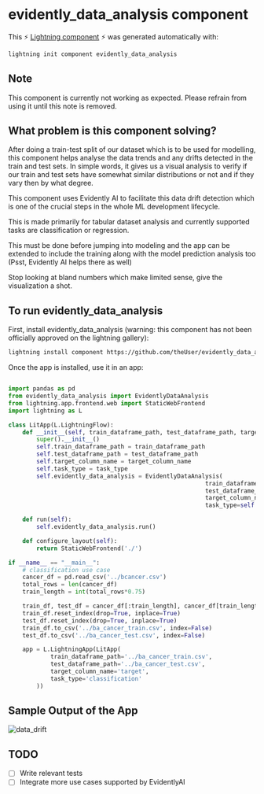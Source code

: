 # evidently_data_analysis component

This ⚡ [Lightning component](lightning.ai) ⚡ was generated automatically with:

```bash
lightning init component evidently_data_analysis
```

## Note
This component is currently not working as expected. Please refrain from using it until this note is removed.

## What problem is this component solving?
After doing a train-test split of our dataset which is to be used for modelling, this component helps analyse the data trends and any drifts detected in the train and test sets.
In simple words, it gives us a visual analysis to verify if our train and test sets have somewhat similar distributions or not and if they vary then by what degree.

This component uses Evidently AI to facilitate this data drift detection which is one of the crucial steps in the whole ML development lifecycle.

This is made primarily for tabular dataset analysis and currently supported tasks are classification or regression.

This must be done before jumping into modeling and the app can be extended to include the training along with the model prediction analysis too (Psst, Evidently AI helps there as well)

Stop looking at bland numbers which make limited sense, give the visualization a shot.

## To run evidently_data_analysis

First, install evidently_data_analysis (warning: this component has not been officially approved on the lightning gallery):

```bash
lightning install component https://github.com/theUser/evidently_data_analysis
```

Once the app is installed, use it in an app:

```python

import pandas as pd
from evidently_data_analysis import EvidentlyDataAnalysis
from lightning.app.frontend.web import StaticWebFrontend
import lightning as L

class LitApp(L.LightningFlow):
    def __init__(self, train_dataframe_path, test_dataframe_path, target_column_name, task_type) -> None:
        super().__init__()
        self.train_dataframe_path = train_dataframe_path
        self.test_dataframe_path = test_dataframe_path
        self.target_column_name = target_column_name
        self.task_type = task_type
        self.evidently_data_analysis = EvidentlyDataAnalysis(
                                                        train_dataframe_path=self.train_dataframe_path,
                                                        test_dataframe_path=self.test_dataframe_path,
                                                        target_column_name=self.target_column_name,
                                                        task_type=self.task_type)

    def run(self):
        self.evidently_data_analysis.run()

    def configure_layout(self):
        return StaticWebFrontend('./')

if __name__ == "__main__":
    # classification use case
    cancer_df = pd.read_csv('../bcancer.csv')
    total_rows = len(cancer_df)
    train_length = int(total_rows*0.75)

    train_df, test_df = cancer_df[:train_length], cancer_df[train_length:]
    train_df.reset_index(drop=True, inplace=True)
    test_df.reset_index(drop=True, inplace=True)
    train_df.to_csv('../ba_cancer_train.csv', index=False)
    test_df.to_csv('../ba_cancer_test.csv', index=False)

    app = L.LightningApp(LitApp(
            train_dataframe_path='../ba_cancer_train.csv',
            test_dataframe_path='../ba_cancer_test.csv',
            target_column_name='target',
            task_type='classification'
        ))

```

## Sample Output of the App

![data_drift](https://user-images.githubusercontent.com/23210132/181892630-7a6afe2f-9ed1-43f3-9425-84c45fb8f665.PNG)

## TODO

- [ ] Write relevant tests
- [ ] Integrate more use cases supported by EvidentlyAI
